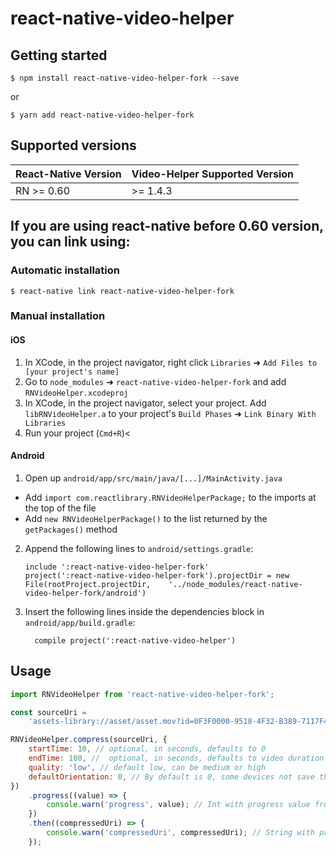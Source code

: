 # react-native-video-helper

## Getting started

`$ npm install react-native-video-helper-fork --save`

or

`$ yarn add react-native-video-helper-fork`

## Supported versions

| React-Native Version | Video-Helper Supported Version |
| -------------------- | ------------------------------ |
| RN >= 0.60           | >= 1.4.3                       |

## If you are using react-native before 0.60 version, you can link using:

### Automatic installation

`$ react-native link react-native-video-helper-fork`

### Manual installation

#### iOS

1. In XCode, in the project navigator, right click `Libraries` ➜ `Add Files to [your project's name]`
2. Go to `node_modules` ➜ `react-native-video-helper-fork` and add `RNVideoHelper.xcodeproj`
3. In XCode, in the project navigator, select your project. Add `libRNVideoHelper.a` to your project's `Build Phases` ➜ `Link Binary With Libraries`
4. Run your project (`Cmd+R`)<

#### Android

1. Open up `android/app/src/main/java/[...]/MainActivity.java`

-   Add `import com.reactlibrary.RNVideoHelperPackage;` to the imports at the top of the file
-   Add `new RNVideoHelperPackage()` to the list returned by the `getPackages()` method

2. Append the following lines to `android/settings.gradle`:
    ```
    include ':react-native-video-helper-fork'
    project(':react-native-video-helper-fork').projectDir = new File(rootProject.projectDir, 	'../node_modules/react-native-video-helper-fork/android')
    ```
3. Insert the following lines inside the dependencies block in `android/app/build.gradle`:
    ```
      compile project(':react-native-video-helper')
    ```

## Usage

```javascript
import RNVideoHelper from 'react-native-video-helper-fork';

const sourceUri =
    'assets-library://asset/asset.mov?id=0F3F0000-9518-4F32-B389-7117F4C2B069&ext=mov';

RNVideoHelper.compress(sourceUri, {
    startTime: 10, // optional, in seconds, defaults to 0
    endTime: 100, //  optional, in seconds, defaults to video duration
    quality: 'low', // default low, can be medium or high
    defaultOrientation: 0, // By default is 0, some devices not save this property in metadata. Can be between 0 - 360
})
    .progress((value) => {
        console.warn('progress', value); // Int with progress value from 0 to 1
    })
    .then((compressedUri) => {
        console.warn('compressedUri', compressedUri); // String with path to temporary compressed video
    });
```
